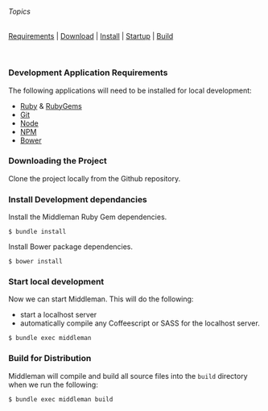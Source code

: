 ###### Topics

[Requirements](#development-application-requirements) | [Download](#downloading-the-project) | [Install](#install-development-dependancies) | [Startup](#start-local-development) | [Build](#build-for-distribution)


&nbsp;

### Development Application Requirements

The following applications will need to be installed for local development:
- [Ruby](https://www.ruby-lang.org/en/) & [RubyGems](https://rubygems.org)
- [Git](https://www.google.com/search?q=install%20git&oq=install%20git) 
- [Node](https://nodejs.org/en/)
- [NPM](https://www.npmjs.com/)
- [Bower](https://bower.io/)

### Downloading the Project
Clone the project locally from the Github repository.

### Install Development dependancies
Install the Middleman Ruby Gem dependencies. 
```
$ bundle install
```

Install Bower package dependencies. 
```
$ bower install
```

### Start local development
Now we can start Middleman. This will do the following:
- start a localhost server
- automatically compile any Coffeescript or SASS for the localhost server.
```
$ bundle exec middleman
```

### Build for Distribution
Middleman will compile and build all source files into the `build` directory when we run the following:
```
$ bundle exec middleman build
```
